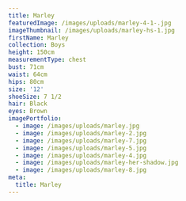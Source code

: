 ```yaml
---
title: Marley
featuredImage: /images/uploads/marley-4-1-.jpg
imageThumbnail: /images/uploads/marley-hs-1.jpg
firstName: Marley
collection: Boys
height: 150cm
measurementType: chest
bust: 71cm
waist: 64cm
hips: 80cm
size: '12'
shoeSize: 7 1/2
hair: Black
eyes: Brown
imagePortfolio:
  - image: /images/uploads/marley.jpg
  - image: /images/uploads/marley-2.jpg
  - image: /images/uploads/marley-7.jpg
  - image: /images/uploads/marley-5.jpg
  - image: /images/uploads/marley-4.jpg
  - image: /images/uploads/marley-her-shadow.jpg
  - image: /images/uploads/marley-8.jpg
meta:
  title: Marley
---
```


